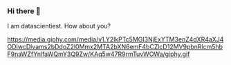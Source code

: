 ### Hi there 👋

I am datascientiest.
How about you?

https://media.giphy.com/media/v1.Y2lkPTc5MGI3NjExYTM3enZ4dXR4aXJ4ODIwcDlvams2bDdoZ2l0Mmx2MTA2bXN6emF4bCZlcD12MV9pbnRlcm5hbF9naWZfYnlfaWQmY3Q9Zw/KAq5w47R9rmTuvWOWa/giphy.gif


<!--
**keyboardnorth/keyboardnorth** is a ✨ _special_ ✨ repository because its `README.md` (this file) appears on your GitHub profile.

Here are some ideas to get you started:

- 🔭 I’m currently working on ...
- 🌱 I’m currently learning ...
- 👯 I’m looking to collaborate on ...
- 🤔 I’m looking for help with ...
- 💬 Ask me about ...
- 📫 How to reach me: ...
- 😄 Pronouns: ...
- ⚡ Fun fact: ...
-->
